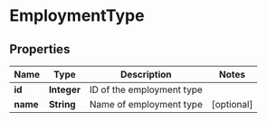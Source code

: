 
# EmploymentType

## Properties
Name | Type | Description | Notes
------------ | ------------- | ------------- | -------------
**id** | **Integer** | ID of the employment type | 
**name** | **String** | Name of employment type |  [optional]




